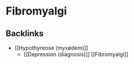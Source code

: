 # Fibromyalgi

## Backlinks
* [[Hypothyreose (myxødem)]]
	* [[Depression (diagnosis)]]
[[Fibromyalgi]]

<!-- {BearID:501EA574-E19C-4B60-A669-6AAAF91894AC-3068-00000C967A01B536} -->
